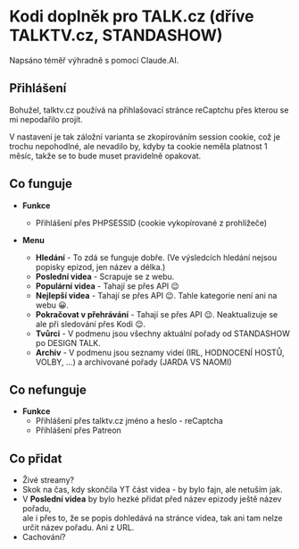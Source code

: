 # Kodi doplněk pro TALK.cz (dříve TALKTV.cz, STANDASHOW)

Napsáno téměř výhradně s pomocí Claude.AI.

## Přihlášení

Bohužel, talktv.cz používá na přihlašovací stránce reCaptchu přes kterou se mi nepodařilo projít.

V nastavení je tak záložní varianta se zkopírováním session cookie, což je trochu nepohodlné, ale nevadilo by, kdyby ta cookie neměla platnost 1 měsíc, takže se to bude muset pravidelně opakovat.

## Co funguje

* **Funkce**
    * Přihlášení přes PHPSESSID (cookie vykopírované z prohlížeče)

* **Menu**
    * **Hledání** - To zdá se funguje dobře. (Ve výsledcích hledání nejsou popisky epizod, jen název a délka.)
    * **Poslední videa** - Scrapuje se z webu.
    * **Populární videa** - Tahají se přes API 😉
    * **Nejlepší videa** - Tahají se přes API 😉. Tahle kategorie není ani na webu 😀.
    * **Pokračovat v přehrávání** - Tahají se přes API 😉. Neaktualizuje se ale při sledování přes Kodi 😌.
    * **Tvůrci** - V podmenu jsou všechny aktuální pořady od STANDASHOW po DESIGN TALK.
    * **Archiv** - V podmenu jsou seznamy videí (IRL, HODNOCENÍ HOSTŮ, VOLBY, ...) a archivované pořady (JARDA VS NAOMI)

## Co nefunguje

* **Funkce**
    * Přihlášení přes talktv.cz jméno a heslo - reCaptcha
    * Přihlášení přes Patreon

## Co přidat

* Živé streamy?
* Skok na čas, kdy skončila YT část videa - by bylo fajn, ale netuším jak.
* V **Poslední videa** by bylo hezké přidat před název epizody ještě název pořadu, <br>ale i přes to, že se popis dohledává na stránce videa, tak ani tam nelze určit název pořadu. Ani z URL.
* Cachování?
